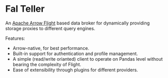 # Fal Teller

An [Apache Arrow Flight](https://arrow.apache.org/docs/format/Flight.html) based
data broker for dynamically providing storage proxies to different query engines.

Features:
- Arrow-native, for best performance.
- Built-in support for authentication and profile management.
- A simple (read/write orianted) client to operate on Pandas level without
  bearing the complexity of Flight.
- Ease of extensibility through plugins for different providers.
